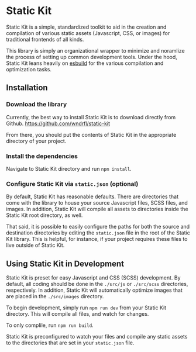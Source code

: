 # Static Kit

Static Kit is a simple, standardized toolkit to aid in the creation and compilation of various static assets (Javascript, CSS, or images) for traditional frontends of all kinds.

This library is simply an organizational wrapper to minimize and noramlize the process of setting up common development tools. Under the hood, Static Kit leans heavily on [esbuild](https://esbuild.github.io/) for the various compilation and optimization tasks.

## Installation

### Download the library

Currently, the best way to install Static Kit is to download directly from Github.
https://github.com/wndrfl/static-kit

From there, you should put the contents of Static Kit in the appropriate directory of your project.

### Install the dependencies

Navigate to Static Kit directory and run `npm install`.

### Configure Static Kit via `static.json` (optional)

By default, Static Kit has reasonable defaults. There are directories that come with the library to house your source Javascript files, SCSS files, and images. In addition, Static Kit will compile all assets to directories inside the Static Kit root directory, as well.

That said, it is possible to easily configure the paths for both the source and destination directories by editing the `static.json` file in the root of the Static Kit library. This is helpful, for instance, if your project requires these files to live outside of Static Kit.

## Using Static Kit in Development

Static Kit is preset for easy Javascript and CSS (SCSS) development. By default, all coding should be done in the `./src/js` or `./src/scss` directories, respectively. In addition, Static Kit will automatically optimize images that are placed in the `./src/images` directory.

To begin development, simply run `npm run dev` from your Static Kit directory. This will compile all files, and watch for changes.

To only complile, run `npm run build`.

Static Kit is preconfigured to watch your files and compile any static assets to the directories that are set in your `static.json` file.
